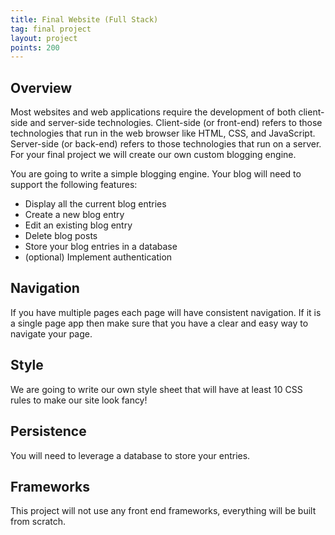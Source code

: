 ```yaml
---
title: Final Website (Full Stack)
tag: final project
layout: project
points: 200
---
```


## Overview

Most websites and web applications require the development of both client-side
and server-side technologies. Client-side (or front-end) refers to those
technologies that run in the web browser like HTML, CSS, and JavaScript.
Server-side (or back-end) refers to those technologies that run on a server.
For your final project we will create our own custom blogging engine.

You are going to write a simple blogging engine. Your blog will need to support
the following features:

- Display all the current blog entries
- Create a new blog entry
- Edit an existing blog entry
- Delete blog posts
- Store your blog entries in a database
- (optional) Implement authentication

## Navigation

If you have multiple pages each page will have consistent navigation. If it is
a single page app then make sure that you have a clear and easy way to navigate
your page.

## Style

We are going to write our own style sheet that will have at least 10 CSS rules
to make our site look fancy!  

## Persistence

You will need to leverage a database to store your entries.

## Frameworks

This project will not use any front end frameworks, everything will be built
from scratch.
